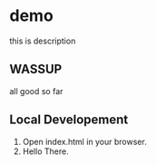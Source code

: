 # demo

this is description

## WASSUP

all good so far

## Local Developement

1. Open index.html in your browser.
2. Hello There.